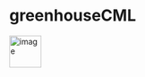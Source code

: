 # greenhouseCML

<img width="57" alt="image" src="https://user-images.githubusercontent.com/89860535/214594595-f1d28e60-26f8-414a-a04c-cc55ec130baf.png">
